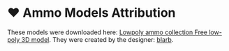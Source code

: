 # ❤ Ammo Models Attribution

These models were downloaded here: [Lowpoly ammo collection Free low-poly 3D model](https://www.cgtrader.com/free-3d-models/military/gun/lowpoly-ammo-collection). They were created by the designer: [blarb](https://www.cgtrader.com/designers/blarb).
